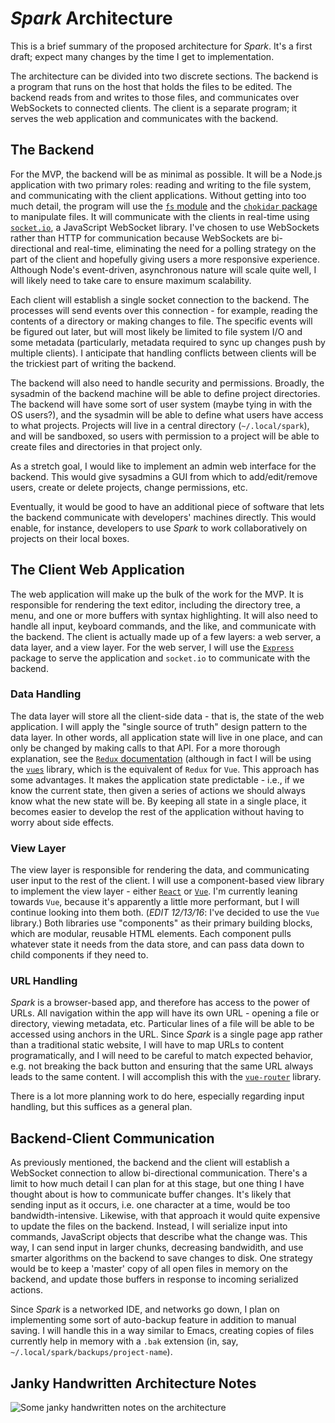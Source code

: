 # *Spark* Architecture
This is a brief summary of the proposed architecture for *Spark*. It's a first draft; expect many changes by the time I get to implementation.

The architecture can be divided into two discrete sections. The backend is a program that runs on the host that holds the files to be edited. The backend reads from and writes to those files, and communicates over WebSockets to connected clients. The client is a separate program; it serves the web application and communicates with the backend.

## The Backend
For the MVP, the backend will be as minimal as possible. It will be a Node.js application with two primary roles: reading and writing to the file system, and communicating with the client applications. Without getting into too much detail, the program will use the [`fs` module](https://nodejs.org/api/fs.html) and the [`chokidar` package](https://github.com/paulmillr/chokidar) to manipulate files. It will communicate with the clients in real-time using [`socket.io`](https://socket.io), a JavaScript WebSocket library. I've chosen to use WebSockets rather than HTTP for communication because WebSockets are bi-directional and real-time, eliminating the need for a polling strategy on the part of the client and hopefully giving users a more responsive experience. Although Node's event-driven, asynchronous nature will scale quite well, I will likely need to take care to ensure maximum scalability.

Each client will establish a single socket connection to the backend. The processes will send events over this connection - for example, reading the contents of a directory or making changes to file. The specific events will be figured out later, but will most likely be limited to file system I/O and some metadata (particularly, metadata required to sync up changes push by multiple clients). I anticipate that handling conflicts between clients will be the trickiest part of writing the backend.

The backend will also need to handle security and permissions. Broadly, the sysadmin of the backend machine will be able to define project directories. The backend will have some sort of user system (maybe tying in with the OS users?), and the sysadmin will be able to define what users have access to what projects. Projects will live in a central directory (`~/.local/spark`), and will be sandboxed, so users with permission to a project will be able to create files and directories in that project only.

As a stretch goal, I would like to implement an admin web interface for the backend. This would give sysadmins a GUI from which to add/edit/remove users, create or delete projects, change permissions, etc.

Eventually, it would be good to have an additional piece of software that lets the backend communicate with developers' machines directly. This would enable, for instance, developers to use *Spark* to work collaboratively on projects on their local boxes.

## The Client Web Application
The web application will make up the bulk of the work for the MVP. It is responsible for rendering the text editor, including the directory tree, a menu, and one or more buffers with syntax highlighting. It will also need to handle all input, keyboard commands, and the like, and communicate with the backend. The client is actually made up of a few layers: a web server, a data layer, and a view layer. For the web server, I will use the [`Express`](https://expressjs.com) package to serve the application and `socket.io` to communicate with the backend. 

### Data Handling
The data layer will store all the client-side data - that is, the state of the web application. I will apply the "single source of truth" design pattern to the data layer. In other words, all application state will live in one place, and can only be changed by making calls to that API. For a more thorough explanation, see the [`Redux` documentation](https://github.com/reactjs/redux) (although in fact I will be using the [`vues`](https://github.com/vuejs/vuex) library, which is the equivalent of `Redux` for `Vue`. This approach has some advantages. It makes the application state predictable - i.e., if we know the current state, then given a series of actions we should always know what the new state will be. By keeping all state in a single place, it becomes easier to develop the rest of the application without having to worry about side effects.

### View Layer
The view layer is responsible for rendering the data, and communicating user input to the rest of the client. I will use a component-based view library to implement the view layer - either [`React`](https://reactjs.org) or [`Vue`](https://vuejs.org). I'm currently leaning towards `Vue`, because it's apparently a little more performant, but I will continue looking into them both.  (*EDIT 12/13/16*: I've decided to use the `Vue` library.) Both libraries use "components" as their primary building blocks, which are modular, reusable HTML elements. Each component pulls whatever state it needs from the data store, and can pass data down to child components if they need to.

### URL Handling
*Spark* is a browser-based app, and therefore has access to the power of URLs. All navigation within the app will have its own URL - opening a file or directory, viewing metadata, etc. Particular lines of a file will be able to be accessed using anchors in the URL. Since *Spark* is a single page app rather than a traditional static website, I will have to map URLs to content programatically, and I will need to be careful to match expected behavior, e.g. not breaking the back button and ensuring that the same URL always leads to the same content. I will accomplish this with the [`vue-router`](https://github.com/vuejs/vue-router) library.

There is a lot more planning work to do here, especially regarding input handling, but this suffices as a general plan.

## Backend-Client Communication
As previously mentioned, the backend and the client will establish a WebSocket connection to allow bi-directional communication. There's a limit to how much detail I can plan for at this stage, but one thing I have thought about is how to communicate buffer changes. It's likely that sending input as it occurs, i.e. one character at a time, would be too bandwidth-intensive. Likewise, with that approach it would quite expensive to update the files on the backend. Instead, I will serialize input into commands, JavaScript objects that describe what the change was. This way, I can send input in larger chunks, decreasing bandwidith, and use smarter algorithms on the backend to save changes to disk. One strategy would be to keep a 'master' copy of all open files in memory on the backend, and update those buffers in response to incoming serialized actions.

Since *Spark* is a networked IDE, and networks go down, I plan on implementing some sort of auto-backup feature in addition to manual saving. I will handle this in a way similar to Emacs, creating copies of files currently help in memory with a `.bak` extension (in, say, `~/.local/spark/backups/project-name`).

## Janky Handwritten Architecture Notes
![Some janky handwritten notes on the architecture](assets/images/janky-architecture-notes.jpg)
